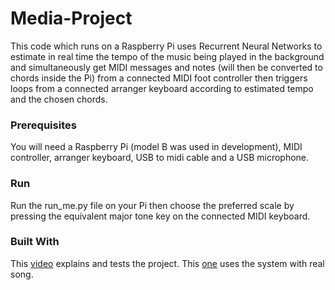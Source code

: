 # Media-Project

This code which runs on a Raspberry Pi uses Recurrent Neural Networks to estimate in real time the tempo of the music being played in the background and simultaneously get MIDI messages and notes (will then be converted to chords inside the Pi) from a connected MIDI foot controller then triggers loops from a connected arranger keyboard according to estimated tempo and the chosen chords.

### Prerequisites
You will need a Raspberry Pi (model B was used in development), MIDI controller, arranger keyboard, USB to midi cable and a USB microphone.

### Run

Run the run_me.py file on your Pi then choose the preferred scale by pressing the equivalent major tone key on the connected MIDI keyboard.

### Built With

This [video](https://youtu.be/HAwYwX0XcBM) explains and tests the project. This [one](https://youtu.be/T3JZ5B0rbEk) uses the system with real song.

